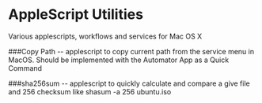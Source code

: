 # AppleScript Utilities
Various applescripts, workflows and services for Mac OS X

###Copy Path -- applescript to copy current path from the service menu in MacOS. Should be implemented with the Automator App as a Quick Command 

###sha256sum -- applescript to quickly calculate and compare a give file and 256 checksum like shasum -a 256 ubuntu.iso
